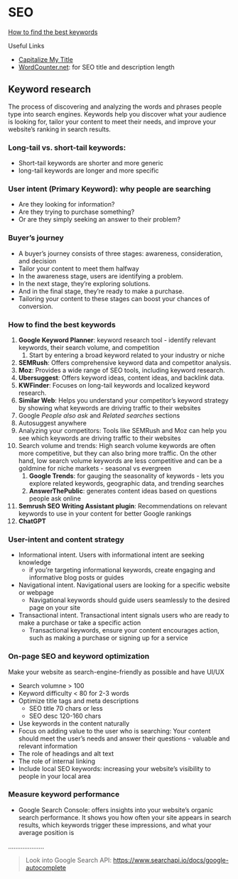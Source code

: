 # SEO

[How to find the best keywords](https://www.web.com/blog/how-to-find-the-best-keywords/)

Useful Links

- [Capitalize My Title](https://capitalizemytitle.com/)
- [WordCounter.net](https://wordcounter.net/): for SEO title and description length

## Keyword research

The process of discovering and analyzing the words and phrases people type into search engines. Keywords help you discover what your audience is looking for, tailor your content to meet their needs, and improve your website’s ranking in search results.

### Long-tail vs. short-tail keywords:

- Short-tail keywords are shorter and more generic
- long-tail keywords are longer and more specific

### User intent (Primary Keyword): why people are searching

- Are they looking for information?
- Are they trying to purchase something?
- Or are they simply seeking an answer to their problem?

### Buyer’s journey

- A buyer’s journey consists of three stages: awareness, consideration, and decision
- Tailor your content to meet them halfway
- In the awareness stage, users are identifying a problem.
- In the next stage, they’re exploring solutions.
- And in the final stage, they’re ready to make a purchase.
- Tailoring your content to these stages can boost your chances of conversion.

### How to find the best keywords

1. **Google Keyword Planner**: keyword research tool - identify relevant keywords, their search volume, and competition
   1. Start by entering a broad keyword related to your industry or niche
2. **SEMRush**: Offers comprehensive keyword data and competitor analysis.
3. **Moz**: Provides a wide range of SEO tools, including keyword research.
4. **Ubersuggest**: Offers keyword ideas, content ideas, and backlink data.
5. **KWFinder**: Focuses on long-tail keywords and localized keyword research.
6. **Similar Web**: Helps you understand your competitor’s keyword strategy by showing what keywords are driving traffic to their websites
7. Google _People also ask_ and _Related searches_ sections
8. Autosuggest anywhere
9. Analyzing your competitors: Tools like SEMRush and Moz can help you see which keywords are driving traffic to their websites
10. Search volume and trends: High search volume keywords are often more competitive, but they can also bring more traffic. On the other hand, low search volume keywords are less competitive and can be a goldmine for niche markets - seasonal vs evergreen
    1. **Google Trends**: for gauging the seasonality of keywords - lets you explore related keywords, geographic data, and trending searches
    2. **AnswerThePublic**: generates content ideas based on questions people ask online
11. **Semrush SEO Writing Assistant plugin**: Recommendations on relevant keywords to use in your content for better Google rankings
12. **ChatGPT**

### User-intent and content strategy

- Informational intent. Users with informational intent are seeking knowledge
  - if you’re targeting informational keywords, create engaging and informative blog posts or guides
- Navigational intent. Navigational users are looking for a specific website or webpage
  - Navigational keywords should guide users seamlessly to the desired page on your site
- Transactional intent. Transactional intent signals users who are ready to make a purchase or take a specific action
  - Transactional keywords, ensure your content encourages action, such as making a purchase or signing up for a service

### On-page SEO and keyword optimization

Make your website as search-engine-friendly as possible and have UI/UX

- Search volumne > 100
- Keyword difficulty < 80 for 2-3 words
- Optimize title tags and meta descriptions
  - SEO title 70 chars or less
  - SEO desc 120-160 chars
- Use keywords in the content naturally
- Focus on adding value to the user who is searching: Your content should meet the user’s needs and answer their questions - valuable and relevant information
- The role of headings and alt text
- The role of internal linking
- Include local SEO keywords: increasing your website’s visibility to people in your local area

### Measure keyword performance

- Google Search Console: offers insights into your website’s organic search performance. It shows you how often your site appears in search results, which keywords trigger these impressions, and what your average position is

....................

> Look into Google Search API: https://www.searchapi.io/docs/google-autocomplete
